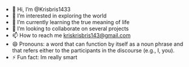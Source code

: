 - 👋 Hi, I’m @Krisbris1433
- 👀 I’m interested in exploring the world
- 🌱 I’m currently learning the true meaning of life
- 💞️ I’m looking to collaborate on several projects
- 📫 How to reach me kriskrisbris143@gmail.com
- 😄 Pronouns: a word that can function by itself as a noun phrase and that refers either to the participants in the discourse (e.g., I, you).
- ⚡ Fun fact: Im really smart

<!---
Krisbris1433/Krisbris1433 is a ✨ special ✨ repository because its `README.md` (this file) appears on your GitHub profile.
You can click the Preview link to take a look at your changes.
--->
